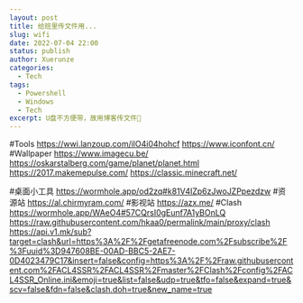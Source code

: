 ```yaml
---
layout: post
title: 给班里传文件用...
slug: wifi
date: 2022-07-04 22:00
status: publish
author: Xuerunze
categories: 
  - Tech
tags:
  - Powershell
  - Windows
  - Tech
excerpt: U盘不方便带，故用博客传文件🤣
---
```



#Tools
https://wwi.lanzoup.com/ilO4i04hohcf
https://www.iconfont.cn/
#Wallpaper
https://www.imagecu.be/
https://oskarstalberg.com/game/planet/planet.html
https://2017.makemepulse.com/
https://classic.minecraft.net/

#桌面小工具
https://wormhole.app/od2zq#k81V4IZp6zJwoJZPpezdzw
#资源站
https://al.chirmyram.com/
#影视站
https://azx.me/
#Clash
https://wormhole.app/WAeO4#57CQrsI0gEunf7A1yBOnLQ
https://raw.githubusercontent.com/hkaa0/permalink/main/proxy/clash
https://api.v1.mk/sub?target=clash&url=https%3A%2F%2Fgetafreenode.com%2Fsubscribe%2F%3Fuuid%3D947608BE-00AD-BBC5-2AE7-0D4023479C17&insert=false&config=https%3A%2F%2Fraw.githubusercontent.com%2FACL4SSR%2FACL4SSR%2Fmaster%2FClash%2Fconfig%2FACL4SSR_Online.ini&emoji=true&list=false&udp=true&tfo=false&expand=true&scv=false&fdn=false&clash.doh=true&new_name=true
